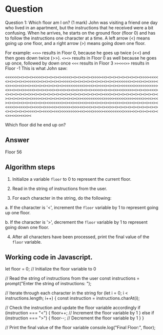 # Question

Question 1: Which floor am I on? (1 mark)
John was visiting a friend one day who lived in an apartment, but the instructions that he
received were a bit confusing. When he arrives, he starts on the ground floor (floor 0) and
has to follow the instructions one character at a time.
A left arrow (<) means going up one floor, and a right arrow (>) means going down one floor.

For example:
`<<>>` results in Floor 0, because he goes up twice (<<) and then goes down twice (>>).
`<><>` results in Floor 0 as well because he goes up once, followed by down once
`<<<` results in Floor 3
`>><<<>>` results in Floor -1
This is what John saw:

```
<<<<<<><><><><<<<><><><><><<<<><><><><><>>>><<><><><><><><><><>>>><<<<
<><><><><><<<<<><><><><><><<<<><><><><><><><><><><><<<<<<><><<><><>>><
<>><<><<>><><<><><><><><><><<<<<<<<<>><<><><<<><><><><<<<<<>>>>>>>>>>>
<>><><><>><<<><><><><<><><<><><><><><><><<<<><><><>><<>>>>><><><>><<<>
<><><><><><>><><><><><><><><><><><><><><><><><<<><><><><><><><><><><><
><><><><><><>>>><><><><><><><><><>><<<<<<<<<<>>>>><<<<<>>>><<<<>><<><<
><><><><><><><><><><<<<<<<><><<><<><<><<><><><><><<>><><>><><><><><<><
<<<<>><<<<><><<<><>>><<><>>>>><>>><<><<><><><><<>><><><><><><><><><><>
<><><><><><<<<><><<<<><<<>>>>>>>>><<><<<>>>>><<<<<<<<<>>>><<><>><><<><
<>><<>><<>><
```

Which floor did he end up on?


## Answer

Floor 56

## Algorithm steps

1. Initialize a variable `floor` to 0 to represent the current floor.

2. Read in the string of instructions from the user.

3. For each character in the string, do the following:

a. If the character is '<', increment the `floor` variable by 1 to represent going up one floor.

b. If the character is '>', decrement the `floor` variable by 1 to represent going down one floor.

4. After all characters have been processed, print the final value of the `floor` variable.

## Working code in Javascript.

let floor = 0; // Initialize the floor variable to 0

// Read the string of instructions from the user
const instructions = prompt("Enter the string of instructions: ");

// Iterate through each character in the string
for (let i = 0; i < instructions.length; i++) {
  const instruction = instructions.charAt(i);

  // Check the instruction and update the floor variable accordingly
  if (instruction === "<") {
    floor++; // Increment the floor variable by 1
  } else if (instruction === ">") {
    floor--; // Decrement the floor variable by 1
  }
}

// Print the final value of the floor variable
console.log("Final Floor:", floor);


